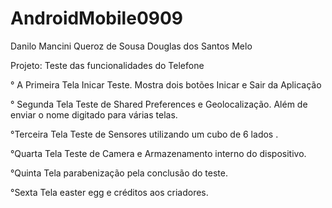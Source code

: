# AndroidMobile0909


Danilo Mancini Queroz de Sousa
Douglas dos Santos Melo

Projeto: Teste das funcionalidades do Telefone

  ° A Primeira Tela Inicar Teste.
  Mostra dois botões Inicar e Sair da Aplicação
  
  ° Segunda Tela Teste de Shared Preferences e Geolocalização. 
  Além de enviar o nome digitado para várias telas.
  
  °Terceira Tela Teste de Sensores utilizando um cubo de 6 lados .
  
  °Quarta Tela Teste de Camera e Armazenamento interno do dispositivo.
  
  °Quinta Tela parabenização pela conclusão do teste.
  
  °Sexta Tela easter egg e créditos aos criadores.
